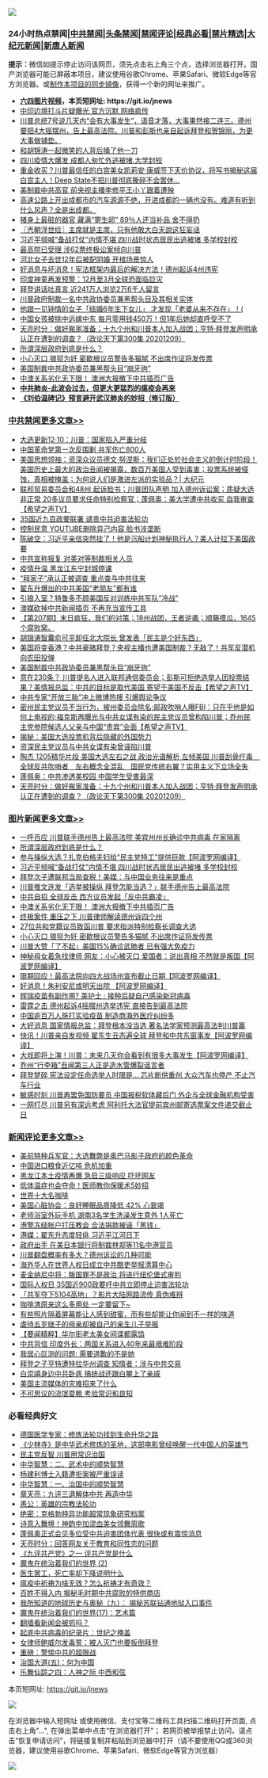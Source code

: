 ![](https://raw.githubusercontent.com/fqnews/bnews/master/64photo/fqnews-qr.jpg)

<div id="tt">
<h3>24小时热点禁闻|<a href="#%E4%B8%AD%E5%85%B1%E7%A6%81%E9%97%BB%E6%9B%B4%E5%A4%9A%E6%96%87%E7%AB%A0">中共禁闻</a>|<a href="#%E5%9B%BE%E7%89%87%E6%96%B0%E9%97%BB%E6%9B%B4%E5%A4%9A%E6%96%87%E7%AB%A0">头条禁闻</a>|<a href="#%E6%96%B0%E9%97%BB%E8%AF%84%E8%AE%BA%E6%9B%B4%E5%A4%9A%E6%96%87%E7%AB%A0">禁闻评论|<a href="#%E5%BF%85%E7%9C%8B%E7%BB%8F%E5%85%B8%E5%A5%BD%E6%96%87">经典必看|<a href="/video.md#%E7%A6%81%E7%89%87%E7%B2%BE%E9%80%89">禁片精选</a>|<a href="https://github.com/fqnews/djy/blob/master/gb/nf1351518.md#1">大纪元新闻</a>|<a href="https://github.com/fqnews/ntdtv/blob/master/gb/prog204.md#1">新唐人新闻</a></h3>
<div><b>提示：</b>微信如提示停止访问该网页，须先点击右上角三个点，选择浏览器打开。国产浏览器可能已屏蔽本项目，建议使用谷歌Chrome、苹果Safari、微软Edge等官方浏览器。或<a href="https://github.com/fqnews/bnews/blob/master/%E5%88%B6%E4%BD%9Cgit%E7%A6%81%E9%97%BB%E9%95%9C%E5%83%8F.md">制作本项目的同步镜像</a>，获得一个新的网址来推广。</div>
<ul>
<li><b><a href="http://d1.bdrive.tk/64.mp4" target="_blank">六四图片视频</a>，本页短网址: https://git.io/jnews</b></li>
<li><a href="/cbnews/20201210/1445020.md">中印边境打斗片疑曝光 官方沉默 网络疯传</a></li>
<li><a href="/bannedvideo/20201209/1444887.md">川普总统7号说几天内“会有大事发生”，语音才落，大事果然接二连三。德州要把4大摇摆州，告上最高法院。川普和彭斯也亲自起诉拜登和贺锦丽，为更大事做铺垫。</a></li>
<li><a href="/cnnews/20201210/1445067.md">和胡锦涛一起微笑的人背后捅了他一刀</a></li>
<li><a href="/taiwannews/20201210/1444913.md">四川疫情大爆发 成都人匆忙外逃被堵.大学封校</a></li>
<li><a href="/worldnews/usa/20201210/1444938.md">重金收买？川普最信任的白宫美女凯莉安·康威签下天价协议，将写书揭秘这届白宫主人！Deep State不把川普彻底撕碎不会罢休…</a></li>
<li><a href="/cnnews/20201210/1444995.md">美制裁中共高官 前央视主播李修平王小丫跟着遭殃</a></li>
<li><a href="/bannedvideo/20201210/1444910.md">高速公路上开出成都市的汽车源源不绝，开进成都的一辆也没有。难道有听到什么风声？全是出成都。</a></li>
<li><a href="/health/20201210/1445198.md">猪身上最脏的器官 藏满“寄生卵” 89％人还当补品 舍不得扔</a></li>
<li><a href="/ssgc/20201210/1445002.md">〖兲朝浮世绘〗主席就是主席，只有他敢大白天說这狂妄话</a></li>
<li><a href="/topimagenews/20201210/1445098.md">习近平频喊“备战打仗”内情不堪 四川战时状态居民出逃被堵 多学校封校</a></li>
<li><a href="/cnnews/20201210/1444981.md">最高院已受理 涉62票终极讼案倾向川普</a></li>
<li><a href="/baitai/20201210/1445232.md">河北女子去世12年后被配阴婚 开棺场景惊人</a></li>
<li><a href="/worldnews/usa/20201210/1444744.md">好消息与坏消息！宪法框架内最后的解决方法！德州起诉4州违宪</a></li>
<li><a href="/lifebaike/20201210/1445319.md">印度神童再发预警：12月至3月全球恐面临巨灾</a></li>
<li><a href="/bannedvideo/20201210/1444923.md">拜登讲话吐真言  近241万人浏览2万6千人留言</a></li>
<li><a href="/cbnews/20201210/1445018.md">川普政府制裁一名中共政协委员兼黑帮头目及其相关实体</a></li>
<li><a href="/funmedia/20201210/1445121.md">他跟一见钟情的女子「结婚6年生下女儿」 才发现「老婆从来不存在」！(</a></li>
<li><a href="/funmedia/20201210/1445102.md">中国女孩被挑中远嫁中东 每月零用钱450万！但1年后她却直呼受不了</a></li>
<li><a href="/cbnews/20201210/1445118.md">天亮时分：做好搬家准备；十九个州和川普本人加入战团；亨特·拜登发声明承认正在遭到的调查？（政论天下第300集 20201209）</a></li>
<li><a href="/topimagenews/20201210/1445210.md">所谓深层政府到底是什么？</a></li>
<li><a href="/topimagenews/20201210/1444959.md">小心灭口 狼狈为奸 密歇根议员警告多猫腻 不出席作证将发传票</a></li>
<li><a href="/cbnews/20201210/1445237.md">美国制裁中共政协委员兼黑帮头目“崩牙驹”</a></li>
<li><a href="/topimagenews/20201210/1444980.md">中澳关系劣化无下限！ 澳洲大报撤下中共插页广告</a></li>
<li><b><a href="/comments/20200211/1275071.md" target="_blank">中共肺炎-此波会过去，但更大更猛烈的瘟疫会再来</a></b></li>
<li><b><a href="/comments/20200207/1272816.md" target="_blank">《刘伯温碑记》预言避开武汉肺炎的妙招（修订版）</a></b></li>
</ul>
</div>

<div class="catlist">
<h3><a href="/cbnews/" target="_blank">中共禁闻</a><span><a href="/cbnews/" target="_blank" rel="nofollow">更多文章>></a></span></h3>
<ul>
<li><a href="/cbnews/20201210/1445416.md" target="_blank">大选更新12·10：川普：国家陷入严重分岐</a></li>
<li><a href="/cbnews/20201210/1445411.md" target="_blank">中国革命党第一次反围剿 共军伤亡800人</a></li>
<li><a href="/cbnews/20201210/1445401.md" target="_blank">美国思想领袖：资深众议员德文·努涅斯：我们正处於社会主义的倒计时阶段！美国历史上最大的政治丑闻被揭露，数百万美国人受到毒害；投票系统被侵蚀，真相被掩盖；为何说人们是激进左派的实验品？| 大纪元</a></li>
<li><a href="/cbnews/20201210/1445393.md" target="_blank">联邦贸易委员会和48州 起诉脸书；川普团队声明 加入德州诉讼案；质疑大选非正常 20多议员要求任命特别检察官；蓬佩奥：美大学遭中共收买 自我审查【希望之声TV】</a></li>
<li><a href="/cbnews/20201210/1445304.md" target="_blank">35国近九百政要联署 谴责中共迫害法轮功</a></li>
<li><a href="/cbnews/20201210/1445346.md" target="_blank">控制民意 YOUTUBE删除异己内容 脸书涉垄断</a></li>
<li><a href="/cbnews/20201210/1445390.md" target="_blank">陈破空：习近平亲信突然挂了！他是沉船计划神秘执行人？美人计拉下美国政要</a></li>
<li><a href="/cbnews/20201210/1445348.md" target="_blank">中共宣称报复 对美对等制裁相关人员</a></li>
<li><a href="/cbnews/20201210/1445347.md" target="_blank">疫情升温 黑龙江东宁封城停课</a></li>
<li><a href="/cbnews/20201210/1445326.md" target="_blank">“拜家子”承认正被调查 重点查与中共往来</a></li>
<li><a href="/cbnews/20201210/1445325.md" target="_blank">翟东升爆出的中共美国“老朋友”都有谁</a></li>
<li><a href="/cbnews/20201210/1445307.md" target="_blank">引狼入室？特鲁多不顾美国反对训练中共军队“冷战”</a></li>
<li><a href="/cbnews/20201210/1445269.md" target="_blank">澳媒砍掉中共新闻插页 不再充当宣传工具</a></li>
<li><a href="/cbnews/20201210/1445268.md" target="_blank">【第207期】末日疯狂，我们的对策；18州战团，王者逆袭；顺藤摸瓜，1645个腐败窝。</a></li>
<li><a href="/cbnews/20201210/1445247.md" target="_blank">胡锦涛智囊俞可平卸任北大院长 曾发表「民主是个好东西」</a></li>
<li><a href="/cbnews/20201210/1445239.md" target="_blank">美国将变香港？中共豪赌拜登？央视主播也遭美国制裁？无敌了！共军反潜机向农田投弹</a></li>
<li><a href="/cbnews/20201210/1445237.md" target="_blank">美国制裁中共政协委员兼黑帮头目“崩牙驹”</a></li>
<li><a href="/cbnews/20201210/1445222.md" target="_blank">意在230条？ 川普提名人进入联邦通信委员会；彭斯可拒绝选举人团投票结果？美情报总监：中共的目标是取代美国 寄望于美国不反击【希望之声TV】</a></li>
<li><a href="/cbnews/20201210/1445212.md" target="_blank">中共专家“开放三胎”冲上微博热搜 引爆舆论争议</a></li>
<li><a href="/cbnews/20201210/1445184.md" target="_blank">密州民主党议员不当行为，被州委员会除名;邮政吹哨人曝FBI：只在乎他是如何上电视的;福克斯再曝光与中共女谍有染的民主党议员曾构陷川普；乔州民主党参院候选人父亲与中国“贵宾”会面【希望之声TV】</a></li>
<li><a href="/cbnews/20201210/1445173.md" target="_blank">揭秘：美国大选投票机背后隐藏的外国势力</a></li>
<li><a href="/cbnews/20201210/1445172.md" target="_blank">资深民主党议员与中共女谍有染曾诬陷川普</a></li>
<li><a href="/cbnews/20201210/1445158.md" target="_blank">陶杰 1205精华片段 美国大选左右之战 政治光谱解析  左倾美国 川普刮骨疗毒　全球反共吹哨者　左右概念全混乱　国民党传统右翼？实用主义下立场全失</a></li>
<li><a href="/cbnews/20201210/1445134.md" target="_blank">蓬佩奥：中共渗透美校园 中国学生受害最深</a></li>
<li><a href="/cbnews/20201210/1445118.md" target="_blank">天亮时分：做好搬家准备；十九个州和川普本人加入战团；亨特·拜登发声明承认正在遭到的调查？（政论天下第300集 20201209）</a></li>

</ul>
</div>
<div class="catlist">
<h3><a href="/topimagenews/" target="_blank">图片新闻</a><span><a href="/topimagenews/" target="_blank" rel="nofollow">更多文章>></a></span></h3>
<ul>
<li><a href="/topimagenews/20201210/1445358.md" target="_blank">一呼百应 川普联手德州告上最高法院 美宾州州长确诊中共病毒 在家隔离</a></li>
<li><a href="/topimagenews/20201210/1445210.md" target="_blank">所谓深层政府到底是什么？</a></li>
<li><a href="/topimagenews/20201210/1445168.md" target="_blank">参与操纵大选？扎克伯格夫妇给“民主党特工”提供巨款【阿波罗网编译】</a></li>
<li><a href="/topimagenews/20201210/1445098.md" target="_blank">习近平频喊“备战打仗”内情不堪 四川战时状态居民出逃被堵 多学校封校</a></li>
<li><a href="/topimagenews/20201210/1445083.md" target="_blank">拜登次子遭联邦当局查税！美媒：与中国业务往来是重点</a></li>
<li><a href="/topimagenews/20201210/1445054.md" target="_blank">川普推文连发「选举被操纵 拜登怎能当选？」联手德州告上最高法院</a></li>
<li><a href="/topimagenews/20201210/1445053.md" target="_blank">中共自招 全球反击 西方议员发起「反中共霸凌」</a></li>
<li><a href="/topimagenews/20201210/1444980.md" target="_blank">中澳关系劣化无下限！ 澳洲大报撤下中共插页广告</a></li>
<li><a href="/topimagenews/20201210/1444979.md" target="_blank">终极案件 重压之下 川普律师解读德州诉四个州</a></li>
<li><a href="/topimagenews/20201210/1444978.md" target="_blank">27位共和党籍议员致函川普 要求指派特别检察长调查大选</a></li>
<li><a href="/topimagenews/20201210/1444959.md" target="_blank">小心灭口 狼狈为奸 密歇根议员警告多猫腻 不出席作证将发传票</a></li>
<li><a href="/topimagenews/20201210/1444958.md" target="_blank">川普大赞「了不起」美国15%确诊武肺者 已有强大免疫力</a></li>
<li><a href="/topimagenews/20201209/1444602.md" target="_blank">神秘母女着急找律师 网友：小心被灭口 爱国者：说出真相 不然就是叛国【阿波罗网编译】</a></li>
<li><a href="/topimagenews/20201209/1444582.md" target="_blank">限期回应！最高法院向四大战场州宣布截止日期【阿波罗网编译】</a></li>
<li><a href="/topimagenews/20201209/1444542.md" target="_blank">好消息！朱利安尼或明天出院 【阿波罗网编译】</a></li>
<li><a href="/topimagenews/20201209/1444375.md" target="_blank">辉瑞疫苗有副作用? 美护士 : 接种后疑自己感染新冠病毒</a></li>
<li><a href="/topimagenews/20201209/1444374.md" target="_blank">雷霆之击 德州起诉4摇摆州选举违宪 直接告到最高法院</a></li>
<li><a href="/topimagenews/20201209/1444363.md" target="_blank">中国逾百万人施打实验疫苗 制造商海外医疗纠纷多</a></li>
<li><a href="/topimagenews/20201208/1444195.md" target="_blank">大好消息 国家情报总监：拜登根本没当选 著名法学家预测最高法判川普赢</a></li>
<li><a href="/topimagenews/20201208/1444081.md" target="_blank">快讯！川普亲自发视频 翟东生丑态遍全球 拜登和中共东窗事发【阿波罗网编译】</a></li>
<li><a href="/topimagenews/20201208/1443990.md" target="_blank">大戏即将上演！川普：未来几天你会看到有很多大事发生【阿波罗网编译】</a></li>
<li><a href="/topimagenews/20201208/1443834.md" target="_blank">乔州“行李箱”丑闻第三人正是造水管爆裂谣言者</a></li>
<li><a href="/topimagenews/20201208/1443820.md" target="_blank">拜登梦碎 宪法设定任命选举人时限是&#8230; 芯片断供重创 大众汽车也停产 不止汽车行业</a></li>
<li><a href="/topimagenews/20201208/1443779.md" target="_blank">敏感时刻 川普再罢免国防要员 中国报税软体藏后门 外企与全球金融机构受害</a></li>
<li><a href="/topimagenews/20201208/1443753.md" target="_blank">一网打尽 川普另有深远考虑 阿利托大法官提前宾州邮寄选票案文件递交截止日</a></li>

</ul>
</div>
<div class="catlist">
<h3><a href="/comments/" target="_blank">新闻评论</a><span><a href="/comments/" target="_blank" rel="nofollow">更多文章>></a></span></h3>
<ul>
<li><a href="/comments/20201210/1445415.md" target="_blank">美前特种兵军官：大选舞弊是奥巴马影子政府的颜色革命</a></li>
<li><a href="/comments/20201210/1445397.md" target="_blank">中国进口粮食近亿吨 危机加重</a></li>
<li><a href="/comments/20201210/1445362.md" target="_blank">黑龙江本土疫情再爆 急启三级响应 吓坏网友</a></li>
<li><a href="/comments/20201210/1445361.md" target="_blank">低体温症也会夺命！医师教你保暖术5妙招</a></li>
<li><a href="/comments/20201210/1445360.md" target="_blank">世界十大名咖啡</a></li>
<li><a href="/comments/20201210/1445359.md" target="_blank">美国心脏协会：良好睡眠品质降低 42% 心衰竭</a></li>
<li><a href="/comments/20201210/1445351.md" target="_blank">老师浴室外玩手机 湖南3名学生洗澡发生意外 1人死亡</a></li>
<li><a href="/comments/20201210/1445340.md" target="_blank">港警冻结帐户打压教会 合法捐款被诬「黑钱」</a></li>
<li><a href="/comments/20201210/1445329.md" target="_blank">港媒：翟东升态度轻佻 习近平江河日下</a></li>
<li><a href="/comments/20201210/1445320.md" target="_blank">政府出手 在美日本银行将制裁林郑等11名中港官员</a></li>
<li><a href="/comments/20201210/1445318.md" target="_blank">川普翻盘概率有多大？德州诉讼的几种可能</a></li>
<li><a href="/comments/20201210/1445312.md" target="_blank">海外华人在世界人权日成立中共酷吏举报清算中心</a></li>
<li><a href="/comments/20201210/1445311.md" target="_blank">麦金纳尼中将：叛国罪不是政治 将进行纽伦堡式审判</a></li>
<li><a href="/comments/20201210/1445296.md" target="_blank">国际人权日 35国近900政要吁中共立即停止迫害法轮功</a></li>
<li><a href="/comments/20201210/1445274.md" target="_blank">「共军夺下5104高地」？影片大陆网路流传 真伪难辨</a></li>
<li><a href="/comments/20201210/1445273.md" target="_blank">咖啡渣原来这么多用处 一定要留下~</a></li>
<li><a href="/comments/20201210/1445262.md" target="_blank">有些照片隔着屏幕能让人感到甜蜜，而有些却能让你闻到不一样的味道</a></li>
<li><a href="/comments/20201210/1445261.md" target="_blank">虐待五岁继子的母亲却被自己的亲生儿子举报</a></li>
<li><a href="/comments/20201210/1445248.md" target="_blank">【要闻精粹】华尔街老太美女间谍都露馅</a></li>
<li><a href="/comments/20201210/1445240.md" target="_blank">中共背信 印度外长：两国关系进入40年来最艰难阶段</a></li>
<li><a href="/comments/20201210/1445226.md" target="_blank">我居心叵测的问题: 需要道歉的不是她</a></li>
<li><a href="/comments/20201210/1445219.md" target="_blank">拜登之子亨特遭特拉华州调查 知情者：涉与中共交易</a></li>
<li><a href="/comments/20201210/1445218.md" target="_blank">白崇禧身边中共卧底 搞统战还跟白攀上了亲戚</a></li>
<li><a href="/comments/20201210/1445216.md" target="_blank">美国主流媒体的灾难招来了什么</a></li>
<li><a href="/comments/20201210/1445215.md" target="_blank">不可思议的流氓耍赖 考验常识和良知</a></li>

</ul>
</div>

<div class="catlist">
<h3>必看经典好文</h3>
<ul>
<li><a href="/comments/20200607/783186.md" target="_blank">德国医学专家：修炼法轮功找到生命升华之路</a></li>
<li><a href="/comments/20201013/1412612.md" target="_blank">《少林寺》是中华武术修炼的圣地，这部电影曾经唤醒一代中国人的英雄气</a></li>
<li><a href="/comments/20200621/1348236.md" target="_blank">民主党反智 川普用常识治国</a></li>
<li><a href="/comments/20200605/783249.md" target="_blank">中华智慧：二、武术中的顺势智慧</a></li>
<li><a href="/comments/20201010/1411232.md" target="_blank">杨建利博士入籍遭拒案被严重误读</a></li>
<li><a href="/comments/20200605/1340202.md" target="_blank">中华智慧：一、治国中的顺势智慧</a></li>
<li><a href="/comments/20131119/1029445.md" target="_blank">章天亮：九评三退解体中共 再造中华</a></li>
<li><a href="/comments/20200313/1292991.md" target="_blank">愚公：英雄的宗教法轮功</a></li>
<li><a href="/comments/20200705/783265.md" target="_blank">绝密：克格勃特异功能超常现象研究档案</a></li>
<li><a href="/topimagenews/20170208/656009.md" target="_blank">诗意入舞境！神韵中加混血美女领舞周歌</a></li>
<li><a href="/cbnews/20201205/1442271.md" target="_blank">蓬佩奥正式会见多位受中共迫害团体代表 很快或有震惊消息</a></li>
<li><a href="/cbnews/20200916/1397196.md" target="_blank">天亮时分：回答网友关于教育和同性恋的问题</a></li>
<li><a href="/bookonline/20131116/201056.md" target="_blank">《九评共产党》之一 评共产党是什么</a></li>
<li><a href="/topimagenews/20180520/944940.md" target="_blank">魔鬼在统治着我们的世界 (2)</a></li>
<li><a href="/sohnews/20150904/445868.md" target="_blank">医生罢工，死亡率却下降说明什么</a></li>
<li><a href="/comments/20200502/1322275.md" target="_blank">瘟疫中祈祷为啥无效？怎么祈祷才有奇效？</a></li>
<li><a href="/lifebaike/20200711/1358994.md" target="_blank">百姓不得入内 揭秘毛时期中共腐败的特供商店</a></li>
<li><a href="/topimagenews/20180325/919134.md" target="_blank">我所知道的地球历史与奥秘（九）： 揭秘苏联钻通地狱入口事件</a></li>
<li><a href="/topimagenews/20180620/960677.md" target="_blank">魔鬼在统治着我们的世界(17)：艺术篇</a></li>
<li><a href="/fanqiang/20200616/1345793.md" target="_blank">翻墙看新闻会被抓吗？</a></li>
<li><a href="/comments/20200702/1354076.md" target="_blank">起底中共病毒的纪录片：世纪之掩盖</a></li>
<li><a href="/comments/20201123/1435422.md" target="_blank">女律师鲍威尔发毒誓：被人灭门也要扳倒拜登</a></li>
<li><a href="/comments/20200717/1362287.md" target="_blank">重磅：警惕中共的超限战</a></li>
<li><a href="/cbnews/20180311/913065.md" target="_blank">治国大道(五)：何为中国</a></li>
<li><a href="/tculture/20190101/791144.md" target="_blank">乐舞仙踪之四：人神之际 中西和弦</a></li>

</ul>
</div>

本页短网址: https://git.io/jnews

![](https://raw.githubusercontent.com/fqnews/bnews/master/64photo/fqnews-qr.jpg)

在浏览器中输入短网址 或使用微信、支付宝等二维码工具扫描二维码打开页面, 点击右上角"...", 在弹出菜单中点击“在浏览器打开”； 若网页被举报禁止访问，请点击“恢复申请访问”，将链接复制并粘贴到浏览器中打开（请不要使用QQ或360浏览器，建议使用谷歌Chrome、苹果Safari、微软Edge等官方浏览器）

![](https://raw.githubusercontent.com/fqnews/bnews/master/64photo/wx.jpg)